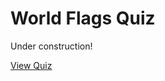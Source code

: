 # World Flags Quiz

Under construction!

<a href="https://updownupdown.github.io/flags" target="_blank" rel="noopener noreferrer">View Quiz</a>
